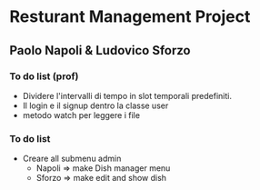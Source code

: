 # Resturant Management Project

## Paolo Napoli & Ludovico Sforzo

### To do list (prof)

- Dividere l'intervalli di tempo in slot temporali predefiniti.
- Il login e il signup dentro la classe user
- metodo watch per leggere i file

### To do list

- Creare all submenu admin
  - Napoli => make Dish manager menu
  - Sforzo => make edit and show dish
